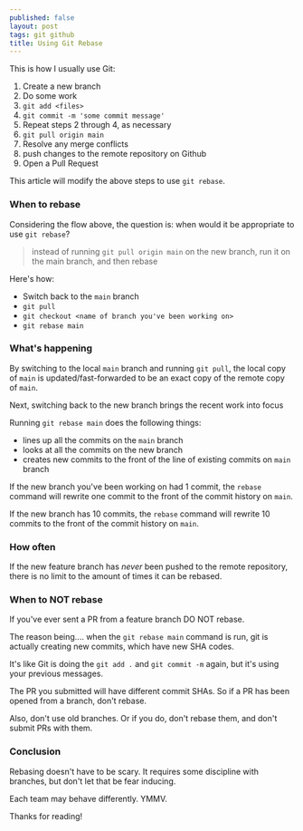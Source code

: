```yaml
---
published: false
layout: post
tags: git github
title: Using Git Rebase
---
```


This is how I usually use Git:

1. Create a new branch
2. Do some work
3. `git add <files>`
4. `git commit -m 'some commit message'`
5. Repeat steps 2 through 4, as necessary
6. `git pull origin main`
7. Resolve any merge conflicts
8. push changes to the remote repository on Github
9. Open a Pull Request

This article will modify the above steps to use `git rebase`.

### When to rebase

Considering the flow above, the question is: when would it be appropriate to use `git rebase`?

> instead of running `git pull origin main` on the new branch, run it on the main branch, and then rebase

Here's how:

- Switch back to the `main` branch
- `git pull`
- `git checkout <name of branch you've been working on>`
- `git rebase main`

### What's happening

By switching to the local `main` branch and running `git pull`, the local copy of `main` is updated/fast-forwarded to be an exact copy of the remote copy of `main`.

Next, switching back to the new branch brings the recent work into focus

Running `git rebase main` does the following things:

- lines up all the commits on the `main` branch
- looks at all the commits on the new branch
- creates new commits to the front of the line of existing commits on `main` branch

If the new branch you've been working on had 1 commit, the `rebase` command will rewrite one commit to the front of the commit history on `main`.

If the new branch has 10 commits, the `rebase` command will rewrite 10 commits to the front of the commit history on `main`.

### How often

If the new feature branch has _never_ been pushed to the remote repository, there is no limit to the amount of times it can be rebased.

### When to NOT rebase

If you've ever sent a PR from a feature branch DO NOT rebase.

The reason being.... when the `git rebase main` command is run, git is actually creating new commits, which have new SHA codes.

It's like Git is doing the `git add .` and `git commit -m` again, but it's using your previous messages.

The PR you submitted will have different commit SHAs. So if a PR has been opened from a branch, don't rebase.

Also, don't use old branches. Or if you do, don't rebase them, and don't submit PRs with them.

### Conclusion

Rebasing doesn't have to be scary. It requires some discipline with branches, but don't let that be fear inducing.

Each team may behave differently. YMMV.

Thanks for reading!

